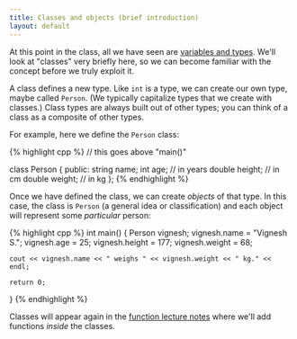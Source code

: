 ```yaml
---
title: Classes and objects (brief introduction)
layout: default
---
```


At this point in the class, all we have seen are
[variables and types](variables-and-types). We'll look
at "classes" very briefly here, so we can become familiar with the
concept before we truly exploit it.

A class defines a new type. Like `int` is a type, we can create our
own type, maybe called `Person`. (We typically capitalize types that
we create with classes.) Class types are always built out of other
types; you can think of a class as a composite of other types.

For example, here we define the `Person` class:

{% highlight cpp %}
// this goes above "main()"

class Person
{
public:
    string name;
    int age;       // in years
    double height; // in cm
    double weight; // in kg
};
{% endhighlight %}

Once we have defined the class, we can create *objects* of that
type. In this case, the class is `Person` (a general idea or
classification) and each object will represent some *particular*
person:

{% highlight cpp %}
int main()
{
    Person vignesh;
    vignesh.name = "Vignesh S.";
    vignesh.age = 25;
    vignesh.height = 177;
    vignesh.weight = 68;
    
    cout << vignesh.name << " weighs " << vignesh.weight << " kg." << endl;
    
    return 0;
}
{% endhighlight %}

Classes will appear again in the
[function lecture notes](functions.html) where we'll add
functions *inside* the classes.
